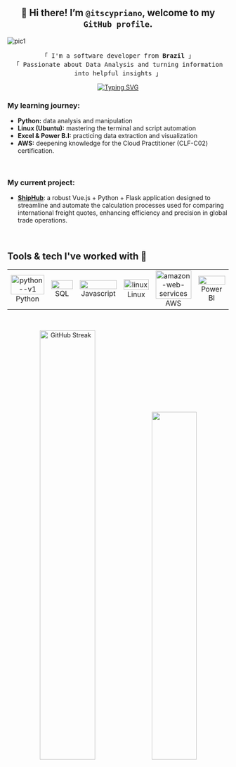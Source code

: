  ##  <div align="center"> 👋 Hi there! I’m `@itscypriano`, welcome to my `GitHub profile`.</div>

<!-- banner -->
![pic1](https://github.com/halfrost/halfrost/blob/master/icons/header_1.png)

<!-- texto de welcome -->
 <p align="center">
        <samp>
                「 I'm a software developer from <b>Brazil</b> 」
                <br>
                「 Passionate about Data Analysis and turning information into helpful insights</b> 」
                <br>
        </samp>
 </p>


<!-- frase -->
<p align = center>
<a href="https://git.io/typing-svg"><img src="https://readme-typing-svg.herokuapp.com?font=Roboto&weight=700&size=15&letterSpacing=&duration=3000&pause=800&color=FFFFFF&width=435&lines=%22I+have+not+failed.+I%E2%80%99ve+just+found+10%2C000+ways+that+won%E2%80%99t+work%22" alt="Typing SVG" /></a>
</p>


### My learning journey:
* **Python:** data analysis and manipulation
* **Linux (Ubuntu):** mastering the terminal and script automation
* **Excel & Power B.I:** practicing data extraction and visualization
* **AWS:** deepening knowledge for the Cloud Practitioner (CLF-C02) certification.

<br>

### My current project:
* **[ShipHub](https://github.com/itscypriano/backend-folder)**: a robust Vue.js + Python + Flask application designed to streamline and automate the calculation processes used for comparing international freight quotes, enhancing efficiency and precision in global trade operations.


<!-- texto tools & tech-->
<br><h2>Tools & tech I've worked with 🔧</h2>
<!-- tabela -->
<table align="center">
    <tr>
        <td align="center" width="100">
            <img width="100%" height="100%" src="https://img.icons8.com/?size=100&id=13441&format=png&color=000000" alt="python--v1"/>
            <br>Python
        </td>
        <td align="center" width="100">
            <img width="100%" height="100%" src="https://img.icons8.com/?size=100&id=rgBl3Xo4H0Ar&format=png&color=000000"/>
            <br>SQL
        </td>
             <td align="center" width="100">
            <img width="100%" height="100%" src="https://img.icons8.com/?size=100&id=tGvHBPJaKqEd&format=png&color=000000"/>
            <br>Javascript
        </td>
        <td align="center" width="100">
            <img width="100%" height="100%" src="https://img.icons8.com/?size=100&id=17842&format=png&color=000000" alt="linux"/>
            <br>Linux
        </td>
        <td align="center" width="100">
            <img width="100%" height="100%" src="https://img.icons8.com/?size=100&id=33039&format=png&color=000000" alt="amazon-web-services"/>
            <br>AWS
        </td>
        <td align="center" width="100">
            <img width="100%" height="100%" src="https://img.icons8.com/?size=100&id=qYfwpsRXEcpc&format=png&color=000000"/>
            <br>Power BI
        </td>
    </tr>
</table>

<!-- status github -->
<br>
<p align="center">
  <img height="50%" width="auto" src ="https://github-readme-streak-stats.herokuapp.com?user=itscypriano&theme=darcula&background=00000000&hide_border=true&ring=F9A100&stroke=F9A100&fire=F9A100&currStreakNum=F9A100&sideNums=F9A100&currStreakLabel=F9A100&dates=F9A100" alt="GitHub Streak">
  <img height="45%" width="auto" src ="https://github-readme-stats.vercel.app/api/top-langs/?username=itscypriano&hide_border=true&title_color=ffd404&bg_color=00000000&langs_count=6&hide=jupyter%20notebook,tex,php&exclude_repo=Pacman-AI">
</p>

